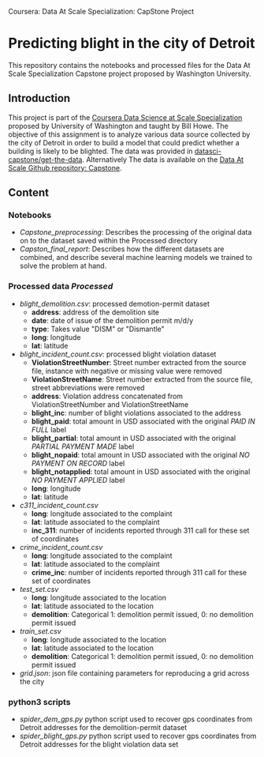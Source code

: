 Coursera: Data At Scale Specialization: CapStone Project

# Predicting blight in the city of Detroit

This repository contains the notebooks and processed files for the Data At Scale Specialization Capstone project proposed by Washington University.

## Introduction

This project is part of the [Coursera Data Science at Scale Specialization](https://www.coursera.org/specializations/data-science) proposed by University of Washington and taught by Bill Howe.
The objective of this assignment is to analyze various data source collected by the city of Detroit in order to build a model that could predict whether a building is likely to be blighted. The data was provided in  [datasci-capstone/get-the-data](https://www.coursera.org/learn/datasci-capstone/supplement/D44tm/get-the-data).
Alternatively The data is available on the [Data At Scale Github repository: Capstone](https://github.com/uwescience/datasci_course_materials/tree/master/capstone/blight).

## Content

### Notebooks

* *Capstone_preprocessing*: Describes the processing of the original data on to the dataset saved within the Processed directory
* *Capston_final_report*: Describes how the different datasets are combined, and describe several machine learning models we trained to solve the problem at hand.

### Processed data *Processed*

* *blight_demolition.csv*: processed demotion-permit dataset
  * **address**: address of the demolition site
  * **date**: date of issue of the demolition permit m/d/y
  * **type**: Takes value "DISM" or "Dismantle"
  * **long**: longitude
  * **lat**: latitude
* *blight_incident_count.csv*: processed blight violation dataset
  * **ViolationStreetNumber**: Street number extracted from the source file, instance with negative or missing value were removed
  * **ViolationStreetName**: Street number extracted from the source file, street abbreviations were removed
  * **address**: Violation address concatenated from  ViolationStreetNumber and ViolationStreetName
  * **blight_inc**: number of blight violations associated to the address 	
  * **blight_paid**: total amount in USD associated with the original *PAID IN FULL* label
  * **blight_partial**: total amount in USD associated with the original *PARTIAL PAYMENT MADE* label
  * **blight_nopaid**: total amount in USD associated with the original *NO PAYMENT ON RECORD* label
  * **blight_notapplied**: total amount in USD associated with the original *NO PAYMENT APPLIED* label
  * **long**: longitude
  * **lat**: latitude
* *c311_incident_count.csv*
  * **long**: longitude associated to the complaint
  * **lat**: latitude associated to the complaint
  * **inc_311**: number of incidents reported through 311 call for these set of coordinates
* *crime_incident_count.csv*
  * **long**: longitude associated to the complaint
  * **lat**: latitude associated to the complaint
  * **crime_inc**: number of incidents reported through 311 call for these set of coordinates
* *test_set.csv*
  * **long**: longitude associated to the location
  * **lat**: latitude associated to the location
  * **demolition**: Categorical 1: demolition permit issued, 0: no demolition permit issued
* *train_set.csv*
  * **long**: longitude associated to the location
  * **lat**: latitude associated to the location
  * **demolition**: Categorical 1: demolition permit issued, 0: no demolition permit issued
* *grid.json*: json file containing parameters for reproducing a grid across the city 

### python3 scripts

* *spider_dem_gps.py* python script used to recover gps coordinates from Detroit addresses for the demolition-permit dataset
* *spider_blight_gps.py* python script used to recover gps coordinates from Detroit addresses for the blight violation data set
